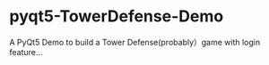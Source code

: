 # pyqt5-TowerDefense-Demo
A PyQt5 Demo to build a Tower Defense(probably）game with login feature...
